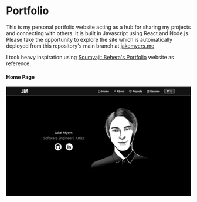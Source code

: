 # Portfolio

This is my personal portfolio website acting as a hub for sharing my projects and connecting with others. It is built in Javascript using React and Node.js. Please take the opportunity to explore the site which is automatically deployed from this repository's main branch at [jakemyers.me](https://jakemyers.me "portfolio")

I took heavy inspiration using [Soumyajit Behera's Portfolio](https://github.com/soumyajit4419/Portfolio) website as reference.

#### Home Page
![home](./samples/home.png)